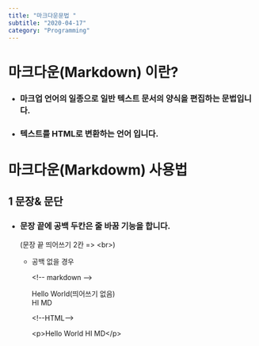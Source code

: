 ```yaml
---
title: "마크다운문법 "
subtitle: "2020-04-17"
category: "Programming"
---
```


# 마크다운(Markdown) 이란?  

- ### 마크업 언어의 일종으로 일반 텍스트 문서의 양식을 편집하는 문법입니다.  
- ### 텍스트를 HTML로 변환하는 언어 입니다.  

# 마크다운(Markdowm) 사용법  
  
## **1 문장& 문단**

- ### 문장 끝에 공백 두칸은 줄 바꿈 기능을 합니다.
  (문장 끝 띄어쓰기 2칸 => \<br>)
  - 공백 없을 경우   
  
     \<!-- markdown --> 

     Hello World(띄어쓰기 없음)  
     HI MD  
    
     \<!--HTML-->     
     
     \<p>Hello World HI MD\</p>
